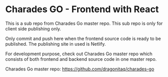 # Charades GO - Frontend with React

This is a sub repo from Charades Go master repo. This sub repo is only for client side publishing only.

Only commit and push here when the frontend source code is ready to be published. The publishing site in used is Netlify.

For development purpose, check out Charades Go master repo which consists of both frontend and backend source code in one master repo.

Charades Go master repo: https://github.com/dragonitaq/charades-go